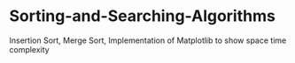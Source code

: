 # Sorting-and-Searching-Algorithms
Insertion Sort, Merge Sort, Implementation of Matplotlib to show space time complexity
